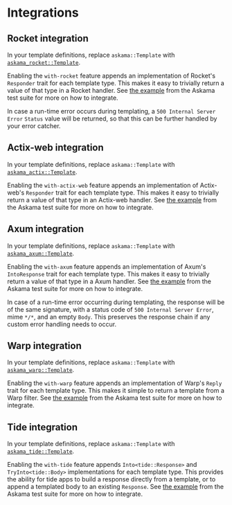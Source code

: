 # Integrations

## Rocket integration

In your template definitions, replace `askama::Template` with
[`askama_rocket::Template`][askama_rocket].

Enabling the `with-rocket` feature appends an implementation of Rocket's
`Responder` trait for each template type. This makes it easy to trivially
return a value of that type in a Rocket handler. See
[the example](https://github.com/djc/askama/blob/main/askama_rocket/tests/basic.rs)
from the Askama test suite for more on how to integrate.

In case a run-time error occurs during templating, a `500 Internal Server
Error` `Status` value will be returned, so that this can be further
handled by your error catcher.

## Actix-web integration

In your template definitions, replace `askama::Template` with
[`askama_actix::Template`][askama_actix].

Enabling the `with-actix-web` feature appends an implementation of Actix-web's
`Responder` trait for each template type. This makes it easy to trivially return
a value of that type in an Actix-web handler. See
[the example](https://github.com/djc/askama/blob/main/askama_actix/tests/basic.rs)
from the Askama test suite for more on how to integrate.

## Axum integration

In your template definitions, replace `askama::Template` with
[`askama_axum::Template`][askama_axum].

Enabling the `with-axum` feature appends an implementation of Axum's
`IntoResponse` trait for each template type. This makes it easy to trivially
return a value of that type in a Axum handler. See
[the example](https://github.com/djc/askama/blob/main/askama_axum/tests/basic.rs)
from the Askama test suite for more on how to integrate.

In case of a run-time error occurring during templating, the response will be of the same
signature, with a status code of `500 Internal Server Error`, mime `*/*`, and an empty `Body`.
This preserves the response chain if any custom error handling needs to occur.

## Warp integration

In your template definitions, replace `askama::Template` with
[`askama_warp::Template`][askama_warp].

Enabling the `with-warp` feature appends an implementation of Warp's `Reply`
trait for each template type. This makes it simple to return a template from
a Warp filter. See [the example](https://github.com/djc/askama/blob/main/askama_warp/tests/warp.rs)
from the Askama test suite for more on how to integrate.

## Tide integration

In your template definitions, replace `askama::Template` with
[`askama_tide::Template`][askama_tide].

Enabling the `with-tide` feature appends `Into<tide::Response>` and
`TryInto<tide::Body>` implementations for each template type. This
provides the ability for tide apps to build a response directly from
a template, or to append a templated body to an existing
`Response`. See [the example](https://github.com/djc/askama/blob/main/askama_tide/tests/tide.rs)
from the Askama test suite for more on how to integrate.

[askama_rocket]: https://docs.rs/askama_rocket
[askama_actix]: https://docs.rs/askama_actix
[askama_axum]: https://docs.rs/askama_axum
[askama_warp]: https://docs.rs/askama_warp
[askama_tide]: https://docs.rs/askama_tide
